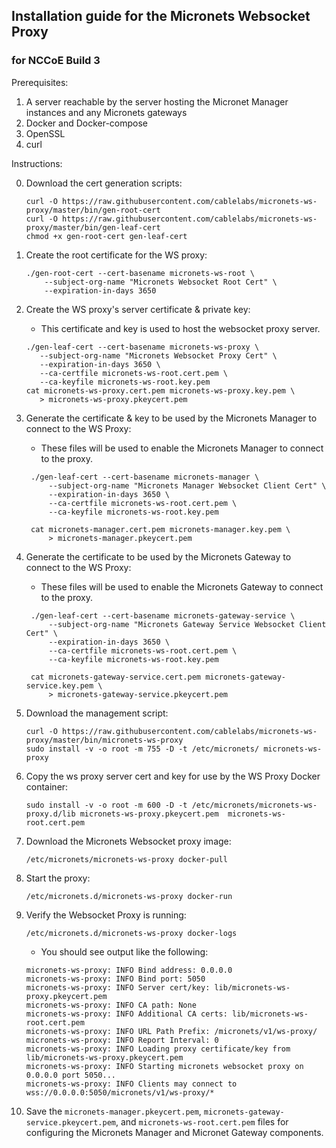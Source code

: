 ## Installation guide for the Micronets Websocket Proxy

### for NCCoE Build 3

Prerequisites:

1. A server reachable by the server hosting the Micronet Manager instances
and any Micronets gateways
2. Docker and Docker-compose
3. OpenSSL
4. curl

Instructions:

0. Download the cert generation scripts:

   ```
   curl -O https://raw.githubusercontent.com/cablelabs/micronets-ws-proxy/master/bin/gen-root-cert
   curl -O https://raw.githubusercontent.com/cablelabs/micronets-ws-proxy/master/bin/gen-leaf-cert
   chmod +x gen-root-cert gen-leaf-cert
   ```

1. Create the root certificate for the WS proxy:

   ```
   ./gen-root-cert --cert-basename micronets-ws-root \
       --subject-org-name "Micronets Websocket Root Cert" \
       --expiration-in-days 3650
   ```

2. Create the WS proxy's server certificate & private key:

   - This certificate and key is used to host the websocket proxy server.

   ```
   ./gen-leaf-cert --cert-basename micronets-ws-proxy \
      --subject-org-name "Micronets Websocket Proxy Cert" \
      --expiration-in-days 3650 \
      --ca-certfile micronets-ws-root.cert.pem \
      --ca-keyfile micronets-ws-root.key.pem
   cat micronets-ws-proxy.cert.pem micronets-ws-proxy.key.pem \
      > micronets-ws-proxy.pkeycert.pem
   ```

3. Generate the certificate & key to be used by the Micronets Manager to connect to the WS Proxy:

   - These files will be used to enable the Micronets Manager to connect to the proxy.

   ```
    ./gen-leaf-cert --cert-basename micronets-manager \
        --subject-org-name "Micronets Manager Websocket Client Cert" \
        --expiration-in-days 3650 \
        --ca-certfile micronets-ws-root.cert.pem \
        --ca-keyfile micronets-ws-root.key.pem

    cat micronets-manager.cert.pem micronets-manager.key.pem \
        > micronets-manager.pkeycert.pem
   ```

4. Generate the certificate to be used by the Micronets Gateway to connect to the WS Proxy:

   - These files will be used to enable the Micronets Gateway to connect to the proxy.

   ```
    ./gen-leaf-cert --cert-basename micronets-gateway-service \
        --subject-org-name "Micronets Gateway Service Websocket Client Cert" \
        --expiration-in-days 3650 \
        --ca-certfile micronets-ws-root.cert.pem \
        --ca-keyfile micronets-ws-root.key.pem

    cat micronets-gateway-service.cert.pem micronets-gateway-service.key.pem \
        > micronets-gateway-service.pkeycert.pem
   ```

5. Download the management script:

   ```
   curl -O https://raw.githubusercontent.com/cablelabs/micronets-ws-proxy/master/bin/micronets-ws-proxy
   sudo install -v -o root -m 755 -D -t /etc/micronets/ micronets-ws-proxy 
   ```

6. Copy the ws proxy server cert and key for use by the WS Proxy Docker container:

   ```
   sudo install -v -o root -m 600 -D -t /etc/micronets/micronets-ws-proxy.d/lib micronets-ws-proxy.pkeycert.pem  micronets-ws-root.cert.pem 
   ```

7. Download the Micronets Websocket proxy image:

   ```
   /etc/micronets/micronets-ws-proxy docker-pull
   ```

8. Start the proxy:

   ```
   /etc/micronets.d/micronets-ws-proxy docker-run
   ```

9. Verify the Websocket Proxy is running:

   ```
   /etc/micronets.d/micronets-ws-proxy docker-logs
   ```

   - You should see output like the following:
   
    ```
    micronets-ws-proxy: INFO Bind address: 0.0.0.0
    micronets-ws-proxy: INFO Bind port: 5050
    micronets-ws-proxy: INFO Server cert/key: lib/micronets-ws-proxy.pkeycert.pem
    micronets-ws-proxy: INFO CA path: None
    micronets-ws-proxy: INFO Additional CA certs: lib/micronets-ws-root.cert.pem
    micronets-ws-proxy: INFO URL Path Prefix: /micronets/v1/ws-proxy/
    micronets-ws-proxy: INFO Report Interval: 0
    micronets-ws-proxy: INFO Loading proxy certificate/key from lib/micronets-ws-proxy.pkeycert.pem
    micronets-ws-proxy: INFO Starting micronets websocket proxy on 0.0.0.0 port 5050...
    micronets-ws-proxy: INFO Clients may connect to wss://0.0.0.0:5050/micronets/v1/ws-proxy/*
    ```

10. Save the `micronets-manager.pkeycert.pem`, `micronets-gateway-service.pkeycert.pem`,
   and `micronets-ws-root.cert.pem` files for configuring the Micronets Manager
   and Micronet Gateway components.
